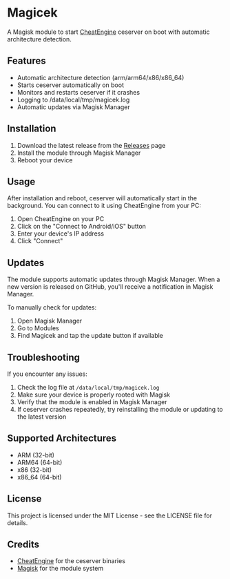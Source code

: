 # Magicek

A Magisk module to start [CheatEngine](https://github.com/cheat-engine/cheat-engine) ceserver on boot with automatic architecture detection.

## Features

- Automatic architecture detection (arm/arm64/x86/x86_64)
- Starts ceserver automatically on boot
- Monitors and restarts ceserver if it crashes
- Logging to /data/local/tmp/magicek.log
- Automatic updates via Magisk Manager

## Installation

1. Download the latest release from the [Releases](https://github.com/mon231/magicek/releases) page
2. Install the module through Magisk Manager
3. Reboot your device

## Usage

After installation and reboot, ceserver will automatically start in the background. You can connect to it using CheatEngine from your PC:

1. Open CheatEngine on your PC
2. Click on the "Connect to Android/iOS" button
3. Enter your device's IP address
4. Click "Connect"

## Updates

The module supports automatic updates through Magisk Manager. When a new version is released on GitHub, you'll receive a notification in Magisk Manager.

To manually check for updates:
1. Open Magisk Manager
2. Go to Modules
3. Find Magicek and tap the update button if available

## Troubleshooting

If you encounter any issues:

1. Check the log file at `/data/local/tmp/magicek.log`
2. Make sure your device is properly rooted with Magisk
3. Verify that the module is enabled in Magisk Manager
4. If ceserver crashes repeatedly, try reinstalling the module or updating to the latest version

## Supported Architectures

- ARM (32-bit)
- ARM64 (64-bit)
- x86 (32-bit)
- x86_64 (64-bit)

## License

This project is licensed under the MIT License - see the LICENSE file for details.

## Credits

- [CheatEngine](https://github.com/cheat-engine/cheat-engine) for the ceserver binaries
- [Magisk](https://github.com/topjohnwu/Magisk) for the module system
